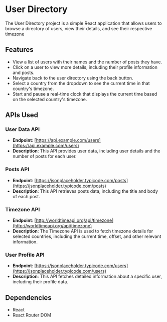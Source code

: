 # User Directory
The User Directory project is a simple React application that allows users to browse a directory of users, view their details, and see their respective timezone

## Features
- View a list of users with their names and the number of posts they have.
- Click on a user to view more details, including their profile information and posts.
- Navigate back to the user directory using the back button.
- Select a country from the dropdown to see the current time in that country's timezone.
- Start and pause a real-time clock that displays the current time based on the selected country's timezone.

## APIs Used

### User Data API

- **Endpoint**: [https://api.example.com/users](https://api.example.com/users)
- **Description**: This API provides user data, including user details and the number of posts for each user.

### Posts API

- **Endpoint**: [https://jsonplaceholder.typicode.com/posts](https://jsonplaceholder.typicode.com/posts)
- **Description**: This API retrieves posts data, including the title and body of each post.

### Timezone API

- **Endpoint**: [http://worldtimeapi.org/api/timezone](http://worldtimeapi.org/api/timezone)
- **Description**: The Timezone API is used to fetch timezone details for selected countries, including the current time, offset, and other relevant information.

### User Profile API

- **Endpoint**: [https://jsonplaceholder.typicode.com/users](https://jsonplaceholder.typicode.com/users)
- **Description**: This API fetches detailed information about a specific user, including their profile data.


## Dependencies
- React
- React Router DOM
